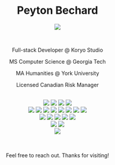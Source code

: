 <h1 align="center">Peyton Bechard</h1>

<p align="center">
  <a href="https://www.linkedin.com/in/peyton-bechard/"><img src="https://img.shields.io/badge/linkedin-%230077B5.svg?&style=for-the-badge&logo=linkedin&logoColor=white"/></a>
</p>

<br>

<div align="center">

  Full-stack Developer @ Koryo Studio
  
  MS Computer Science @ Georgia Tech
  
  MA Humanities @ York University
  
  Licensed Canadian Risk Manager
</div>

<br>

<div align="center">
  <img src="https://img.shields.io/badge/JavaScript-F7DF1E?logo=javascript&logoColor=000">
  <img src="https://img.shields.io/badge/TypeScript-3178C6?logo=typescript&logoColor=fff">
  <img src="https://img.shields.io/badge/Python-3776AB?logo=python&logoColor=fff">   
  <img src="https://img.shields.io/badge/Java-%23ED8B00.svg?logo=openjdk&logoColor=white">
</div>

<div align="center">
  <img src="https://img.shields.io/badge/React-%2320232a.svg?logo=react&logoColor=%2361DAFB">
  <img src="https://img.shields.io/badge/React_Native-%2320232a.svg?logo=react&logoColor=%2361DAFB">
  <img src="https://img.shields.io/badge/Redux-764ABC?logo=redux&logoColor=fff">
  <img src="https://img.shields.io/badge/Sass-C69?logo=sass&logoColor=fff">
  <img src="https://img.shields.io/badge/Three.js-000?logo=threedotjs&logoColor=fff">
  <img src="https://img.shields.io/badge/Express.js-%23404d59.svg?logo=express&logoColor=%2361DAFB">
  <img src="https://img.shields.io/badge/Jest-C21325?logo=jest&logoColor=fff">
  <img src="https://img.shields.io/badge/Node.js-6DA55F?logo=node.js&logoColor=white">
</div>
  
<div align="center">
  <img src="https://img.shields.io/badge/MongoDB-%234ea94b.svg?logo=mongodb&logoColor=white">
  <img src="https://img.shields.io/badge/Postgres-%23316192.svg?logo=postgresql&logoColor=white">
  <img src="https://img.shields.io/badge/MySQL-4479A1?logo=mysql&logoColor=fff">
  <img src="https://img.shields.io/badge/Firebase-039BE5?logo=Firebase&logoColor=white">
  <img src="https://img.shields.io/badge/Supabase-3FCF8E?logo=supabase&logoColor=fff">
</div>

<div align="center">
  <img src="https://img.shields.io/badge/Blender-%23F5792A.svg?logo=blender&logoColor=white">
  <img src="https://img.shields.io/badge/Unity-%23000000.svg?logo=unity&logoColor=white">
</div>

<div align="center">
  <img src="https://img.shields.io/badge/LeetCode-000000?logo=LeetCode&logoColor=#d16c06">
</div>


<br>
<br>

<p align="center">Feel free to reach out. Thanks for visiting!</p>
